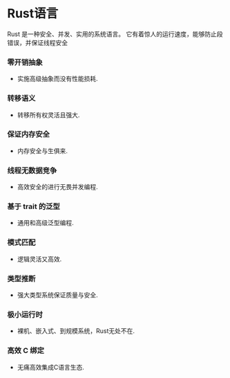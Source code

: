 # Rust语言

Rust 是一种安全、并发、实用的系统语言。 它有着惊人的运行速度，能够防止段错误，并保证线程安全

### 零开销抽象

* 实施高级抽象而没有性能损耗.

### 转移语义

* 转移所有权灵活且强大.

### 保证内存安全

* 内存安全与生俱来.

### 线程无数据竞争

* 高效安全的进行无畏并发编程.

### 基于 trait 的泛型

* 通用和高级泛型编程.

### 模式匹配

* 逻辑灵活又高效.

### 类型推断

* 强大类型系统保证质量与安全.

### 极小运行时

* 裸机、嵌入式、到规模系统，Rust无处不在.

### 高效 C 绑定

* 无痛高效集成C语言生态.
